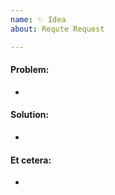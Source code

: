 ```yaml
---
name: ✨ Idea
about: Requte Request

---
```


#### Problem:
- 

#### Solution:
- 

#### Et cetera:
- 
